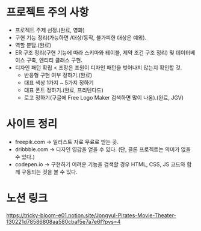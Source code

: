 # 프로젝트 주의 사항
- 프로젝트 주제 선정.(완료, 영화)
- 구현 기능 정리(가능하면 /대상/동작, 불가피한 대상은 예외).
- 역할 분담.(완료)
- ER 구조 정리(구현 기능에 따라 스키마와 테이블, 제약 조건 구조 정리) 및 데이터베이스 구축, 엔티티 클래스 구현.
- 디자인 패턴 확립 < 조장은 조원이 디자인 패턴을 벗어나지 않는지 확인할 것.
    - 반응형 구현 여부 정하기.(완료)
    - 대표 색상 1가지 ~ 5가지 정하기
    - 대표 폰트 정하기.(완료, 프리텐다드)
    - 로고 정하기(구글에 Free Logo Maker 검색하면 많이 나옴).(완료, JGV)

# 사이트 정리
- freepik.com -> 일러스트 자료 무료로 받는 곳.
- dribbble.com -> 디자인 영감을 얻을 수 있다. (단, 클론 프로젝트는 의미가 없을 수 있다.) 
- codepen.io -> 구현하기 어려운 기능을 검색할 경우 HTML, CSS, JS 코드와 함께 구동되는 것을 볼 수 있다.

# 노션 링크
https://tricky-bloom-e01.notion.site/Jongyul-Pirates-Movie-Theater-130221d78586808aa580cbaf5e7a7e6f?pvs=4
